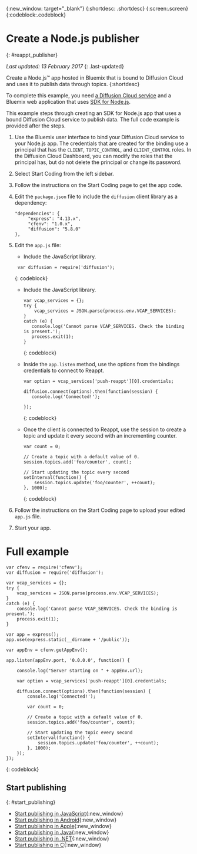 {:new_window: target="_blank"}
{:shortdesc: .shortdesc}
{:screen:.screen}
{:codeblock:.codeblock}


# Create a Node.js publisher
{: #reappt_publisher}

*Last updated: 13 February 2017*
{: .last-updated}


Create a Node.js™ app hosted in Bluemix that is bound to Diffusion Cloud and uses it to publish data through topics.
{:shortdesc}


To complete this example, you need [a Diffusion Cloud service](https://console.ng.bluemix.net/catalog/services/diffusion-cloud-from-push-technology/) and a Bluemix web application that uses [SDK for Node.js](https://console.ng.bluemix.net/catalog/starters/sdk-for-nodejs/).  


This example steps through creating an SDK for Node.js app that uses a bound Diffusion Cloud service to publish data. The full code example is provided after the steps.


1. Use the Bluemix user interface to bind your Diffusion Cloud service to your Node.js app.
   The credentials that are created for the binding use a principal that has the `CLIENT`, `TOPIC_CONTROL`, and `CLIENT_CONTROL` roles. In the Diffusion Cloud Dashboard, you can modify the roles that the principal has, but do not delete the principal or change its password.

2. Select Start Coding from the left sidebar.

3. Follow the instructions on the Start Coding page to get the app code.

4. Edit the `package.json` file to include the `diffusion` client library as a dependency:
   ```
   "dependencies": {
        "express": "4.13.x",
        "cfenv": "1.0.x",
        "diffusion": "5.8.0"
   },
   ```

5. Edit the `app.js` file:
   *  Include the JavaScript library.
     
     ```
      var diffusion = require('diffusion');
      ```
      {: codeblock}
   *  Include the JavaScript library.

      ```
      var vcap_services = {};
      try {
          vcap_services = JSON.parse(process.env.VCAP_SERVICES);
      }
      catch (e) {
	     console.log('Cannot parse VCAP_SERVICES. Check the binding is present.');
	     process.exit(1);
      }
      ```
      {: codeblock}
   *  Inside the `app.listen` method, use the options from the bindings credentials to connect to Reappt.
 
      ```
      var option = vcap_services['push-reappt'][0].credentials;

      diffusion.connect(options).then(function(session) {
         console.log('Connected!');

      });
      ```  
      {: codeblock}    
   *  Once the client is connected to Reappt, use the session to create a topic and update it every second with an incrementing counter.
      ```
      var count = 0;
        
      // Create a topic with a default value of 0. 
      session.topics.add('foo/counter', count);
  
      // Start updating the topic every second
      setInterval(function() {
          session.topics.update('foo/counter', ++count);
      }, 1000);
      ```
      {: codeblock}
5. Follow the instructions on the Start Coding page to upload your edited `app.js` file.

6. Start your app.



# Full example 

```
var cfenv = require('cfenv');
var diffusion = require('diffusion');

var vcap_services = {};
try {
	vcap_services = JSON.parse(process.env.VCAP_SERVICES);
}
catch (e) {
	console.log('Cannot parse VCAP_SERVICES. Check the binding is present.');
	process.exit(1);
}

var app = express();
app.use(express.static(__dirname + '/public'));

var appEnv = cfenv.getAppEnv();

app.listen(appEnv.port, '0.0.0.0', function() {

    console.log("Server starting on " + appEnv.url);

    var option = vcap_services['push-reappt'][0].credentials;

    diffusion.connect(options).then(function(session) {
        console.log('Connected!');

        var count = 0;
        
        // Create a topic with a default value of 0. 
        session.topics.add('foo/counter', count);
  
        // Start updating the topic every second
        setInterval(function() {
            session.topics.update('foo/counter', ++count);
        }, 1000);
    });
});
```
{: codeblock}




## Start publishing
{: #start_publishing}

* [Start publishing in JavaScript](http://docs.pushtechnology.com/cloud/latest/manual/html/developerguide/apis/javascript/getting_started_publisher.html){:new_window}
* [Start publishing in Android](http://docs.pushtechnology.com/cloud/latest/manual/html/developerguide/apis/android/getting_started_publisher.html){:new_window}
* [Start publishing in Apple](http://docs.pushtechnology.com/cloud/latest/manual/html/developerguide/apis/apple/getting_started_publisher.html){:new_window}
* [Start publishing in Java](http://docs.pushtechnology.com/cloud/latest/manual/html/developerguide/apis/java/getting_started_publisher.html){:new_window}
* [Start publishing in .NET](http://docs.pushtechnology.com/cloud/latest/manual/html/developerguide/apis/dotnet/getting_started_publisher.html){:new_window}
* [Start publishing in C](http://docs.pushtechnology.com/cloud/latest/manual/html/developerguide/apis/c/getting_started_publisher.html){:new_window}

 
